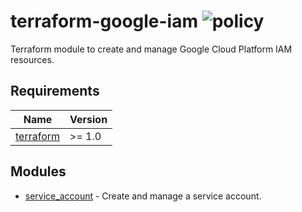 # terraform-google-iam ![policy](https://github.com/kapetndev/terraform-google-iam/workflows/policy/badge.svg)

Terraform module to create and manage Google Cloud Platform IAM resources.

## Requirements

| Name | Version |
|------|---------|
| [terraform](https://www.terraform.io/) | >= 1.0 |

## Modules

- [service\_account](modules/service_account) - Create and manage a service
  account.
